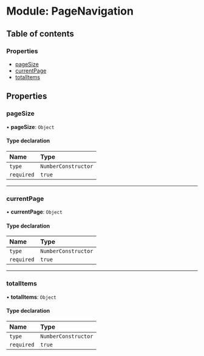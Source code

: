 # Module: PageNavigation

## Table of contents

### Properties

- [pageSize](undefined)
- [currentPage](undefined)
- [totalItems](undefined)

## Properties

### pageSize

• **pageSize**: `Object`

#### Type declaration

| Name | Type |
| :------ | :------ |
| `type` | `NumberConstructor` |
| `required` | ``true`` |

___

### currentPage

• **currentPage**: `Object`

#### Type declaration

| Name | Type |
| :------ | :------ |
| `type` | `NumberConstructor` |
| `required` | ``true`` |

___

### totalItems

• **totalItems**: `Object`

#### Type declaration

| Name | Type |
| :------ | :------ |
| `type` | `NumberConstructor` |
| `required` | ``true`` |
